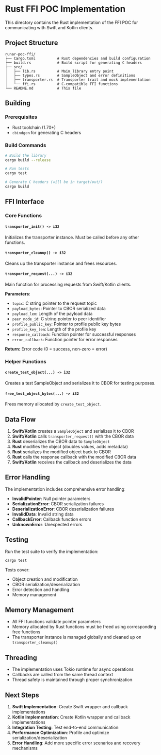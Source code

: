 # Rust FFI POC Implementation

This directory contains the Rust implementation of the FFI POC for communicating with Swift and Kotlin clients.

## Project Structure

```
runar-poc-ffi/
├── Cargo.toml          # Rust dependencies and build configuration
├── build.rs            # Build script for generating C headers
├── src/
│   ├── lib.rs          # Main library entry point
│   ├── types.rs        # SampleObject and error definitions
│   ├── transporter.rs  # Transporter trait and mock implementation
│   └── ffi.rs          # C-compatible FFI functions
└── README.md           # This file
```

## Building

### Prerequisites
- Rust toolchain (1.70+)
- `cbindgen` for generating C headers

### Build Commands
```bash
# Build the library
cargo build --release

# Run tests
cargo test

# Generate C headers (will be in target/out/)
cargo build
```

## FFI Interface

### Core Functions

#### `transporter_init() -> i32`
Initializes the transporter instance. Must be called before any other functions.

#### `transporter_cleanup() -> i32`
Cleans up the transporter instance and frees resources.

#### `transporter_request(...) -> i32`
Main function for processing requests from Swift/Kotlin clients.

**Parameters:**
- `topic`: C string pointer to the request topic
- `payload_bytes`: Pointer to CBOR serialized data
- `payload_len`: Length of the payload data
- `peer_node_id`: C string pointer to peer identifier
- `profile_public_key`: Pointer to profile public key bytes
- `profile_key_len`: Length of the profile key
- `response_callback`: Function pointer for successful responses
- `error_callback`: Function pointer for error responses

**Return:** Error code (0 = success, non-zero = error)

### Helper Functions

#### `create_test_object(...) -> i32`
Creates a test SampleObject and serializes it to CBOR for testing purposes.

#### `free_test_object_bytes(...) -> i32`
Frees memory allocated by `create_test_object`.

## Data Flow

1. **Swift/Kotlin** creates a `SampleObject` and serializes it to CBOR
2. **Swift/Kotlin** calls `transporter_request()` with the CBOR data
3. **Rust** deserializes the CBOR data to `SampleObject`
4. **Rust** modifies the object (doubles values, adds metadata)
5. **Rust** serializes the modified object back to CBOR
6. **Rust** calls the response callback with the modified CBOR data
7. **Swift/Kotlin** receives the callback and deserializes the data

## Error Handling

The implementation includes comprehensive error handling:

- **InvalidPointer**: Null pointer parameters
- **SerializationError**: CBOR serialization failures
- **DeserializationError**: CBOR deserialization failures
- **InvalidData**: Invalid string data
- **CallbackError**: Callback function errors
- **UnknownError**: Unexpected errors

## Testing

Run the test suite to verify the implementation:

```bash
cargo test
```

Tests cover:
- Object creation and modification
- CBOR serialization/deserialization
- Error detection and handling
- Memory management

## Memory Management

- All FFI functions validate pointer parameters
- Memory allocated by Rust functions must be freed using corresponding free functions
- The transporter instance is managed globally and cleaned up on `transporter_cleanup()`

## Threading

- The implementation uses Tokio runtime for async operations
- Callbacks are called from the same thread context
- Thread safety is maintained through proper synchronization

## Next Steps

1. **Swift Implementation**: Create Swift wrapper and callback implementations
2. **Kotlin Implementation**: Create Kotlin wrapper and callback implementations
3. **Integration Testing**: Test end-to-end communication
4. **Performance Optimization**: Profile and optimize serialization/deserialization
5. **Error Handling**: Add more specific error scenarios and recovery mechanisms

